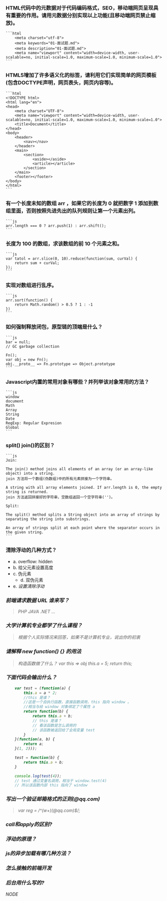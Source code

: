 ### HTML代码中的元数据对于代码编码格式，SEO，移动端网页呈现具有重要的作用。请用元数据分别实现以上功能(且移动端网页禁止缩放)。

    ```html
        <meta charset="utf-8">
        <meta keywords="01-面试题.md">
        <meta description="01-面试题.md">
        <meta name="viewport" content="width=device-width, user-scalable=no, initial-scale=1.0, maximum-scale=1.0, minimum-scale=1.0">
    ```

### HTML5增加了许多语义化的标签，请利用它们实现简单的网页模板(包含DOCTYPE声明，网页表头，网页内容等)。

    ```html
    <!DOCTYPE html>
    <html lang="en">
    <head>
        <meta charset="UTF-8">
        <meta name="viewport" content="width=device-width, user-scalable=no, initial-scale=1.0, maximum-scale=1.0, minimum-scale=1.0">
        <title>Document</title>
    </head>
    <body>
        <header>
            <nav></nav>
        </header>
        <main>
            <section>
                <aside></aside>
                <article></article>
            </section>
        </main>
        <footer></footer>
    </body>
    </html>
    ```

### 有一个长度未知的数组 arr ，如果它的长度为 0 就把数字 1 添加到数组里面，否则按照先进先出的队列规则让第一个元素出列。

    ```js
    arr.length === 0 ? arr.push(1) : arr.shift();
    ```

### 长度为 100 的数组，求该数组的前 10 个元素之和。

    ```js
    var tatol = arr.slice(0, 10).reduce(function(sum, curVal) {
        return sum + curVal;
    });
    ```

### 实现对数组进行乱序。 

    ```js
    arr.sort(function() {
        return Math.random() > 0.5 ? 1 : -1
    })
    ```

### 如何强制释放闭包，原型链的顶端是什么？

    ```js
    bar = null;
    // GC garbage collection

    Fn();
    var obj = new Fn();
    obj.__proto__ => Fn.prototype => Object.prototype
    ```

### Javascript内置的常用对象有哪些？并列举该对象常用的方法？

    ```js
    window
    document
    Math
    Array
    String
    Date
    RegExp: Regular Expresion
    Global
    ```

### split() join()的区别？

    ```js
    Join:

    The join() method joins all elements of an array (or an array-like object) into a string.
    join 方法将一个数组(伪数组)中的所有元素拼接为一个字符串。

    A string with all array elements joined. If arr.length is 0, the empty string is returned.
    join 方法返回拼接好的字符串，空数组返回一个空字符串('')。

    Split:

    The split() method splits a String object into an array of strings by separating the string into substrings.

    An array of strings split at each point where the separator occurs in the given string.
    ```

### 清除浮动的几种方式？

- a. overflow: hidden
- b. 给父元素设置高度
- c. 伪元素
    - d. 双伪元素
- e. <i> 设置清除浮动

### 前端请求数据 URL 谁来写？

> PHP JAVA .NET ...

### 大学计算机专业都学了什么课程？

> 根据个人实际情况来回答，如果不是计算机专业，说出你的初衷

### 请解释 new function() {} 的用法

> 构造函数做了什么？
> var this => obj
> this.a = 5;
> return this;

### 下面代码会输出什么？

```js
    var test = (function(a) {
        this.a = a * 2;
        //this 是谁？
        //这是一个自执行函数，直接函数调用，this 指向 window 。
        //相当与给 window 对象绑定了个属性 a
        return function(b) {
            return this.a + b;
            // this 是谁？
            // 看该函数是怎么调用的
            // 该函数被返回给了全局变量 test
        }
    }(function(a, b) {
        return a;
    }(1, 2)));

    test = function(b) {
        return this.a + b;
    }

    console.log(test(4));
    // test 通过变量名调用，相当于 window.test(4)
    // 所以该函数内部 this 指向了 window
```

### 写出一个验证邮箱格式的正则(@qq.com)

> var reg = /^(w+)(@qq\.com)$/;

### call和apply的区别?



### 浮动的原理？



### js的异步加载有哪几种方法？



### 怎么接触的前端开发



### 后台用什么写的?

NODE 
